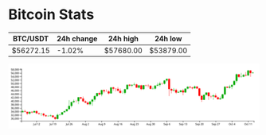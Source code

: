 # Bitcoin Stats

BTC/USDT|24h change|24h high|24h low|
|---|---|---|---|
|$56272.15|-1.02%|$57680.00|$53879.00|

<img src="./chart.svg">

